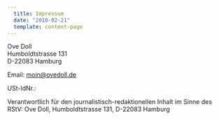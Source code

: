 ```yaml
---
  title: Impressum
  date: "2018-02-21"
  template: content-page
---
```


Ove Doll  
Humboldtstrasse 131  
D-22083 Hamburg  

Email: moin@ovedoll.de

USt-IdNr.:

Verantwortlich für den journalistisch-redaktionellen Inhalt im Sinne des RStV: Ove Doll, Humboldtstrasse 131, D-22083 Hamburg